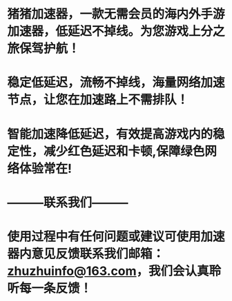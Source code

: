 # 猪猪加速器，一款无需会员的海内外手游加速器，低延迟不掉线。为您游戏上分之旅保驾护航！

# 稳定低延迟，流畅不掉线，海量网络加速节点，让您在加速路上不需排队！

# 智能加速降低延迟，有效提高游戏内的稳定性，减少红色延迟和卡顿,保障绿色网络体验常在!


# ———联系我们———

# 使用过程中有任何问题或建议可使用加速器内意见反馈联系我们邮箱：zhuzhuinfo@163.com，我们会认真聆听每一条反馈！
